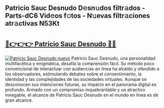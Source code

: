 ## Patricio Sauc Desnudo D𝚎sn𝚞dos filtr𝚊dos - Parts-dC6 Vid𝚎os f𝚘tos - N𝚞evas filtr𝚊ciones atr𝚊ctivas N53Kt

# <h2><a href="http://mb2kspj.tromn.icu/?c=Patricio+Sauc+Desnudo">🔗👉👉👉 Patricio Sauc Desnudo 🔗🔗</a></h2>

[![Patricio Sauc Desnudo nuevo](https://i.imgur.com/pEAQMta.gif)](http://mb2kspj.tromn.icu/?c=Patricio+Sauc+Desnudo)
Patricio Sauc Desnudo, una personalidad multifacética y enigmática, desafía la comprensión fácil. Su método poco convencional de interactuar con audiencias en línea ha atraído y ofendido a los observadores, estimulando debates sobre el consentimiento, la identidad y las complejidades de las sociedades virtuales. Aunque se desconocen sus intenciones futuras, su impacto en el panorama digital es profundo. Armado con un compromiso inquebrantable y un atractivo innegable, el alcance de Patricio Sauc Desnudo en el mundo en línea es de gran alcance.
